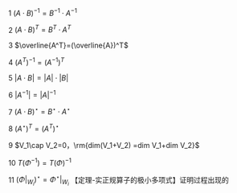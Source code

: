 1  $(A\cdot B)^{-1}=B^{-1}\cdot A^{-1}$  
  
2  $(A\cdot B)^T=B^T\cdot A^T$  
  
3  $\overline{A^T}=(\overline{A})^T$  
  
4  $(A^{T})^{-1}=(A^{-1})^{T}$  
  
5  $|A\cdot B|=|A|\cdot|B|$  
  
6  $|A^{-1}|=|A|^{-1}$  
  
7  $(A\cdot B)^\star=B^\star\cdot A^\star$  
  
8   $(A^\star)^T=(A^T)^\star$  
  
9  $V_1\cap V_2=0，\rm{dim(V_1+V_2)  
=dim V_1+dim V_2}$  
  
10  $T(\Phi^{-1})=T(\Phi)^{-1}$  
  
11  $(\Phi\left|\right._{W_i})^\star=\Phi^\star\left|\right._{W_i}$ 【定理-实正规算子的极小多项式】证明过程出现的  
